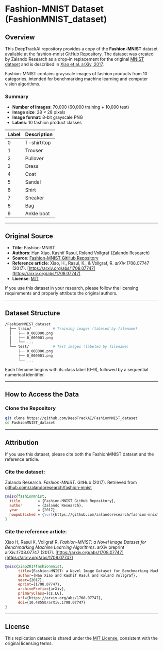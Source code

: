 # Fashion-MNIST Dataset (FashionMNIST_dataset)

## Overview

This DeepTrackAI repository provides a copy of the **Fashion-MNIST** dataset available at the [fashion-mnist GitHub Repository](https://github.com/zalandoresearch/fashion-mnist). The dataset was created by Zalando Research as a drop-in replacement for the original [MNIST dataset](http://yann.lecun.com/exdb/mnist/) and is described in [Xiao et al, arXiv, 2017](https://arxiv.org/abs/1708.07747).  

Fashion-MNIST contains grayscale images of fashion products from 10 categories, intended for benchmarking machine learning and computer vision algorithms.

### Summary
- **Number of images**: 70,000 (60,000 training + 10,000 test)  
- **Image size**: 28 × 28 pixels
- **Image format**: 8-bit grayscale PNG
- **Labels**: 10 fashion product classes
  
| Label | Description |
|-------|-------------|
| 0     | T-shirt/top |
| 1     | Trouser     |
| 2     | Pullover    |
| 3     | Dress       |
| 4     | Coat        |
| 5     | Sandal      |
| 6     | Shirt       |
| 7     | Sneaker     |
| 8     | Bag         |
| 9     | Ankle boot  |

---

## Original Source

- **Title**: Fashion-MNIST  
- **Authors**: Han Xiao, Kashif Rasul, Roland Vollgraf (Zalando Research)  
- **Source**: [Fashion-MNIST GitHub Repository](https://github.com/zalandoresearch/fashion-mnist)
- **Reference article**: Xiao, H., Rasul, K., & Vollgraf, R. *arXiv*:1708.07747 (2017). [https://arxiv.org/abs/1708.07747](https://arxiv.org/abs/1708.07747)
- **License**: [MIT](https://github.com/zalandoresearch/fashion-mnist/blob/master/LICENSE)

If you use this dataset in your research, please follow the licensing requirements and properly attribute the original authors.

---

## Dataset Structure

```bash
/FashionMNIST_dataset   
  ├── train/          # Training images (labeled by filename)
  │   ├── 0_000000.png
  │   ├── 0_000001.png
  │   └── ...
  └── test/           # Test images (labeled by filename)
      ├── 0_000000.png
      ├── 0_000001.png
      └── ...

```

Each filename begins with its class label (0–9), followed by a sequential numerical identifier.

---

## How to Access the Data

### Clone the Repository
```bash
git clone https://github.com/DeepTrackAI/FashionMNIST_dataset
cd FashionMNIST_dataset
```

---

## Attribution

If you use this dataset, please cite both the FashionMNIST dataset and the reference article.

### Cite the dataset:
Zalando Research. *Fashion-MNIST*. GitHub (2017). Retrieved from [github.com/zalandoresearch/fashion-mnist](https://github.com/zalandoresearch/fashion-mnist)

```bibtex
@misc{fashionmnist,
  title        = {Fashion-MNIST GitHub Repository},
  author       = {Zalando Research},
  year         = {2017},
  howpublished = {\url{https://github.com/zalandoresearch/fashion-mnist}}
}
```

### Cite the reference article:
Xiao H, Rasul K, Vollgraf R. *Fashion-MNIST: a Novel Image Dataset for Benchmarking Machine Learning Algorithms*. arXiv preprint arXiv:1708.07747 (2017). [https://arxiv.org/abs/1708.07747](https://arxiv.org/abs/1708.07747)

```bibtex
@misc{xiao2017fashionmnist,
      title={Fashion-MNIST: a Novel Image Dataset for Benchmarking Machine Learning Algorithms}, 
      author={Han Xiao and Kashif Rasul and Roland Vollgraf},
      year={2017},
      eprint={1708.07747},
      archivePrefix={arXiv},
      primaryClass={cs.LG},
      url={https://arxiv.org/abs/1708.07747},
      doi={10.48550/arXiv.1708.07747}
}
```

---

## License
This replication dataset is shared under the [MIT License](https://github.com/zalandoresearch/fashion-mnist/blob/master/LICENSE), consistent with the original licensing terms.
